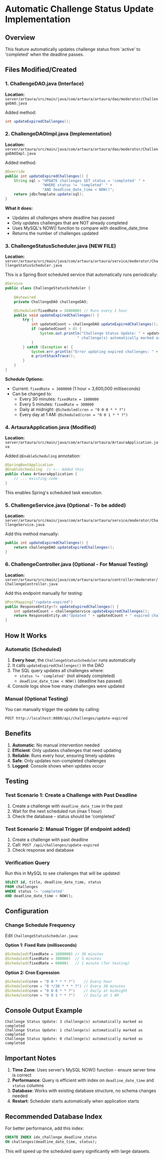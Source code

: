 # Automatic Challenge Status Update Implementation

## Overview
This feature automatically updates challenge status from 'active' to 'completed' when the deadline passes.

## Files Modified/Created

### 1. **ChallengeDAO.java** (Interface)
**Location:** `server/artaura/src/main/java/com/artaura/artaura/dao/moderator/ChallengeDAO.java`

Added method:
```java
int updateExpiredChallenges();
```

### 2. **ChallengeDAOImpl.java** (Implementation)
**Location:** `server/artaura/src/main/java/com/artaura/artaura/dao/moderator/ChallengeDAOImpl.java`

Added method:
```java
@Override
public int updateExpiredChallenges() {
    String sql = "UPDATE challenges SET status = 'completed' " +
                 "WHERE status != 'completed' " +
                 "AND deadline_date_time < NOW()";
    return jdbcTemplate.update(sql);
}
```

**What it does:**
- Updates all challenges where deadline has passed
- Only updates challenges that are NOT already completed
- Uses MySQL's NOW() function to compare with deadline_date_time
- Returns the number of challenges updated

### 3. **ChallengeStatusScheduler.java** (NEW FILE)
**Location:** `server/artaura/src/main/java/com/artaura/artaura/service/moderator/ChallengeStatusScheduler.java`

This is a Spring Boot scheduled service that automatically runs periodically:

```java
@Service
public class ChallengeStatusScheduler {
    
    @Autowired
    private ChallengeDAO challengeDAO;

    @Scheduled(fixedRate = 3600000) // Runs every 1 hour
    public void updateExpiredChallenges() {
        try {
            int updatedCount = challengeDAO.updateExpiredChallenges();
            if (updatedCount > 0) {
                System.out.println("Challenge Status Update: " + updatedCount + 
                                 " challenge(s) automatically marked as completed");
            }
        } catch (Exception e) {
            System.err.println("Error updating expired challenges: " + e.getMessage());
            e.printStackTrace();
        }
    }
}
```

**Schedule Options:**
- Current: `fixedRate = 3600000` (1 hour = 3,600,000 milliseconds)
- Can be changed to:
  - Every 30 minutes: `fixedRate = 1800000`
  - Every 5 minutes: `fixedRate = 300000`
  - Daily at midnight: `@Scheduled(cron = "0 0 0 * * ?")`
  - Every day at 1 AM: `@Scheduled(cron = "0 0 1 * * ?")`

### 4. **ArtauraApplication.java** (Modified)
**Location:** `server/artaura/src/main/java/com/artaura/artaura/ArtauraApplication.java`

Added `@EnableScheduling` annotation:
```java
@SpringBootApplication
@EnableScheduling  // <-- Added this
public class ArtauraApplication {
    // ... existing code
}
```

This enables Spring's scheduled task execution.

### 5. **ChallengeService.java** (Optional - To be added)
**Location:** `server/artaura/src/main/java/com/artaura/artaura/service/moderator/ChallengeService.java`

Add this method manually:
```java
public int updateExpiredChallenges() {
    return challengeDAO.updateExpiredChallenges();
}
```

### 6. **ChallengeController.java** (Optional - For Manual Testing)
**Location:** `server/artaura/src/main/java/com/artaura/artaura/controller/moderator/ChallengeController.java`

Add this endpoint manually for testing:
```java
@PostMapping("/update-expired")
public ResponseEntity<?> updateExpiredChallenges() {
    int updatedCount = challengeService.updateExpiredChallenges();
    return ResponseEntity.ok("Updated " + updatedCount + " expired challenge(s) to completed status");
}
```

## How It Works

### Automatic (Scheduled)
1. **Every hour**, the `ChallengeStatusScheduler` runs automatically
2. It calls `updateExpiredChallenges()` in the DAO
3. The SQL query updates all challenges where:
   - `status != 'completed'` (not already completed)
   - `deadline_date_time < NOW()` (deadline has passed)
4. Console logs show how many challenges were updated

### Manual (Optional Testing)
You can manually trigger the update by calling:
```
POST http://localhost:8080/api/challenges/update-expired
```

## Benefits

1. **Automatic**: No manual intervention needed
2. **Efficient**: Only updates challenges that need updating
3. **Reliable**: Runs every hour, ensuring timely updates
4. **Safe**: Only updates non-completed challenges
5. **Logged**: Console shows when updates occur

## Testing

### Test Scenario 1: Create a Challenge with Past Deadline
1. Create a challenge with `deadline_date_time` in the past
2. Wait for the next scheduled run (max 1 hour)
3. Check the database - status should be 'completed'

### Test Scenario 2: Manual Trigger (if endpoint added)
1. Create a challenge with past deadline
2. Call: `POST /api/challenges/update-expired`
3. Check response and database

### Verification Query
Run this in MySQL to see challenges that will be updated:
```sql
SELECT id, title, deadline_date_time, status 
FROM challenges 
WHERE status != 'completed' 
AND deadline_date_time < NOW();
```

## Configuration

### Change Schedule Frequency

Edit `ChallengeStatusScheduler.java`:

**Option 1: Fixed Rate (milliseconds)**
```java
@Scheduled(fixedRate = 1800000) // 30 minutes
@Scheduled(fixedRate = 300000)  // 5 minutes
@Scheduled(fixedRate = 60000)   // 1 minute (for testing)
```

**Option 2: Cron Expression**
```java
@Scheduled(cron = "0 0 * * * ?")    // Every hour
@Scheduled(cron = "0 */30 * * * ?") // Every 30 minutes
@Scheduled(cron = "0 0 0 * * ?")    // Daily at midnight
@Scheduled(cron = "0 0 1 * * ?")    // Daily at 1 AM
```

## Console Output Example

```
Challenge Status Update: 3 challenge(s) automatically marked as completed
Challenge Status Update: 1 challenge(s) automatically marked as completed
Challenge Status Update: 0 challenge(s) automatically marked as completed
```

## Important Notes

1. **Time Zone**: Uses server's MySQL NOW() function - ensure server time is correct
2. **Performance**: Query is efficient with index on `deadline_date_time` and `status` columns
3. **Database**: Works with existing database structure, no schema changes needed
4. **Restart**: Scheduler starts automatically when application starts

## Recommended Database Index

For better performance, add this index:
```sql
CREATE INDEX idx_challenge_deadline_status 
ON challenges(deadline_date_time, status);
```

This will speed up the scheduled query significantly with large datasets.
